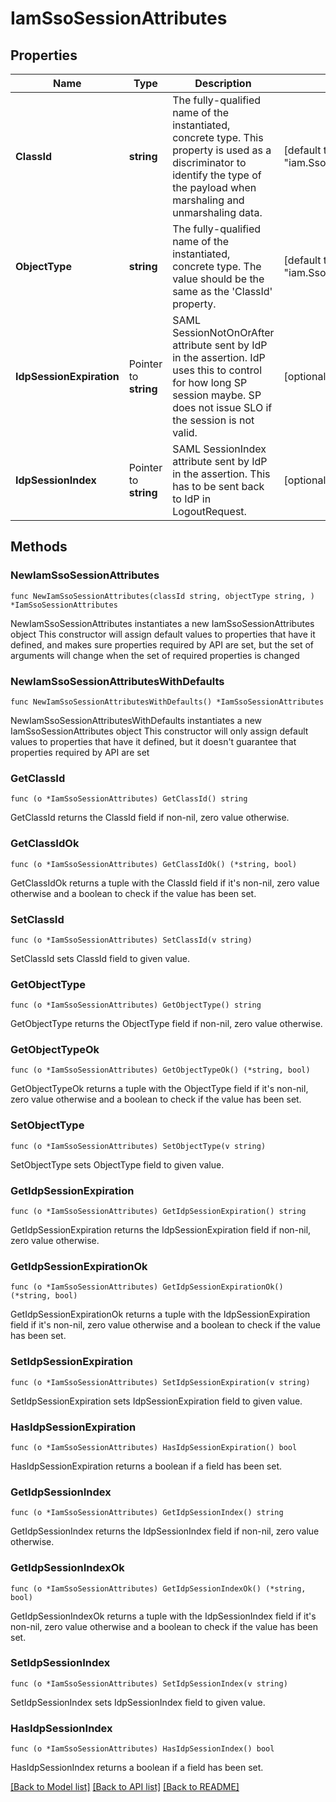 # IamSsoSessionAttributes

## Properties

Name | Type | Description | Notes
------------ | ------------- | ------------- | -------------
**ClassId** | **string** | The fully-qualified name of the instantiated, concrete type. This property is used as a discriminator to identify the type of the payload when marshaling and unmarshaling data. | [default to "iam.SsoSessionAttributes"]
**ObjectType** | **string** | The fully-qualified name of the instantiated, concrete type. The value should be the same as the &#39;ClassId&#39; property. | [default to "iam.SsoSessionAttributes"]
**IdpSessionExpiration** | Pointer to **string** | SAML SessionNotOnOrAfter attribute sent by IdP in the assertion. IdP uses this to control for how long SP session maybe. SP does not issue SLO if the session is not valid. | [optional] [readonly] 
**IdpSessionIndex** | Pointer to **string** | SAML SessionIndex attribute sent by IdP in the assertion. This has to be sent back to IdP in LogoutRequest. | [optional] [readonly] 

## Methods

### NewIamSsoSessionAttributes

`func NewIamSsoSessionAttributes(classId string, objectType string, ) *IamSsoSessionAttributes`

NewIamSsoSessionAttributes instantiates a new IamSsoSessionAttributes object
This constructor will assign default values to properties that have it defined,
and makes sure properties required by API are set, but the set of arguments
will change when the set of required properties is changed

### NewIamSsoSessionAttributesWithDefaults

`func NewIamSsoSessionAttributesWithDefaults() *IamSsoSessionAttributes`

NewIamSsoSessionAttributesWithDefaults instantiates a new IamSsoSessionAttributes object
This constructor will only assign default values to properties that have it defined,
but it doesn't guarantee that properties required by API are set

### GetClassId

`func (o *IamSsoSessionAttributes) GetClassId() string`

GetClassId returns the ClassId field if non-nil, zero value otherwise.

### GetClassIdOk

`func (o *IamSsoSessionAttributes) GetClassIdOk() (*string, bool)`

GetClassIdOk returns a tuple with the ClassId field if it's non-nil, zero value otherwise
and a boolean to check if the value has been set.

### SetClassId

`func (o *IamSsoSessionAttributes) SetClassId(v string)`

SetClassId sets ClassId field to given value.


### GetObjectType

`func (o *IamSsoSessionAttributes) GetObjectType() string`

GetObjectType returns the ObjectType field if non-nil, zero value otherwise.

### GetObjectTypeOk

`func (o *IamSsoSessionAttributes) GetObjectTypeOk() (*string, bool)`

GetObjectTypeOk returns a tuple with the ObjectType field if it's non-nil, zero value otherwise
and a boolean to check if the value has been set.

### SetObjectType

`func (o *IamSsoSessionAttributes) SetObjectType(v string)`

SetObjectType sets ObjectType field to given value.


### GetIdpSessionExpiration

`func (o *IamSsoSessionAttributes) GetIdpSessionExpiration() string`

GetIdpSessionExpiration returns the IdpSessionExpiration field if non-nil, zero value otherwise.

### GetIdpSessionExpirationOk

`func (o *IamSsoSessionAttributes) GetIdpSessionExpirationOk() (*string, bool)`

GetIdpSessionExpirationOk returns a tuple with the IdpSessionExpiration field if it's non-nil, zero value otherwise
and a boolean to check if the value has been set.

### SetIdpSessionExpiration

`func (o *IamSsoSessionAttributes) SetIdpSessionExpiration(v string)`

SetIdpSessionExpiration sets IdpSessionExpiration field to given value.

### HasIdpSessionExpiration

`func (o *IamSsoSessionAttributes) HasIdpSessionExpiration() bool`

HasIdpSessionExpiration returns a boolean if a field has been set.

### GetIdpSessionIndex

`func (o *IamSsoSessionAttributes) GetIdpSessionIndex() string`

GetIdpSessionIndex returns the IdpSessionIndex field if non-nil, zero value otherwise.

### GetIdpSessionIndexOk

`func (o *IamSsoSessionAttributes) GetIdpSessionIndexOk() (*string, bool)`

GetIdpSessionIndexOk returns a tuple with the IdpSessionIndex field if it's non-nil, zero value otherwise
and a boolean to check if the value has been set.

### SetIdpSessionIndex

`func (o *IamSsoSessionAttributes) SetIdpSessionIndex(v string)`

SetIdpSessionIndex sets IdpSessionIndex field to given value.

### HasIdpSessionIndex

`func (o *IamSsoSessionAttributes) HasIdpSessionIndex() bool`

HasIdpSessionIndex returns a boolean if a field has been set.


[[Back to Model list]](../README.md#documentation-for-models) [[Back to API list]](../README.md#documentation-for-api-endpoints) [[Back to README]](../README.md)



